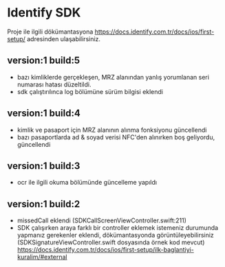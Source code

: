 # Identify SDK

Proje ile ilgili dökümantasyona https://docs.identify.com.tr/docs/ios/first-setup/ adresinden ulaşabilirsiniz.


## version:1 build:5
- bazı kimliklerde gerçekleşen, MRZ alanından yanlış yorumlanan seri numarası hatası düzeltildi.
- sdk çalıştırılınca log bölümüne sürüm bilgisi eklendi

## version:1 build:4
- kimlik ve pasaport için MRZ alanının alınma fonksiyonu güncellendi
- bazı pasaportlarda ad & soyad verisi NFC'den alınırken boş geliyordu, güncellendi

## version:1 build:3
- ocr ile ilgili okuma bölümünde güncelleme yapıldı

## version:1 build:2
- missedCall eklendi (SDKCallScreenViewController.swift:211)
- SDK çalışırken araya farklı bir controller eklemek istemeniz durumunda yapmanız gerekenler eklendi, dökümantasyonda görüntüleyebilirsiniz (SDKSignatureViewController.swift dosyasında örnek kod mevcut) 
https://docs.identify.com.tr/docs/ios/first-setup/ilk-baglantiyi-kuralim/#external
